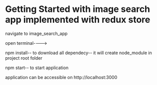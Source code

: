 # Getting Started with image search app implemented with redux store

navigate to image_search_app 

open terminal----> 

npm install-- to download all dependecy-- it will create node_module in project root folder

npm start--  to start application 

application can be accessible on http://localhost:3000